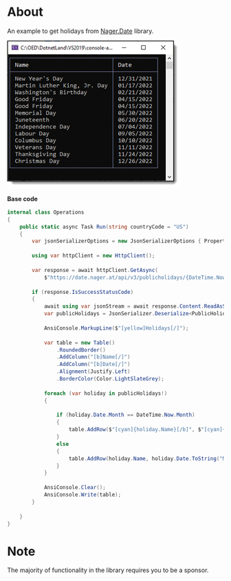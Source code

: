 ﻿# About

An example to get holidays from [Nager.Date](https://www.nuget.org/packages/Nager.Date/1.35.0?_src=template) library.


![Screenshot](assets/screenshot.png)

**Base code**

```csharp
internal class Operations
{
    public static async Task Run(string countryCode = "US")
    {
        var jsonSerializerOptions = new JsonSerializerOptions { PropertyNameCaseInsensitive = true };

        using var httpClient = new HttpClient();
        
        var response = await httpClient.GetAsync(
            $"https://date.nager.at/api/v3/publicholidays/{DateTime.Now.Year}/{countryCode}");

        if (response.IsSuccessStatusCode)
        {
            await using var jsonStream = await response.Content.ReadAsStreamAsync();
            var publicHolidays = JsonSerializer.Deserialize<PublicHoliday[]>(jsonStream, jsonSerializerOptions);
            
            AnsiConsole.MarkupLine($"[yellow]Holidays[/]");

            var table = new Table()
                .RoundedBorder()
                .AddColumn("[b]Name[/]")
                .AddColumn("[b]Date[/]")
                .Alignment(Justify.Left)
                .BorderColor(Color.LightSlateGrey);

            foreach (var holiday in publicHolidays!)
            {

                if (holiday.Date.Month == DateTime.Now.Month)
                {
                    table.AddRow($"[cyan]{holiday.Name}[/b]", $"[cyan]{holiday.Date:MM/dd/yyyy}[/]");
                }
                else
                {
                    table.AddRow(holiday.Name, holiday.Date.ToString("MM/dd/yyyy"));
                }
            }

            AnsiConsole.Clear();
            AnsiConsole.Write(table);
        }

    }
}
```

# Note

The majority of functionality in the library requires you to be a sponsor.